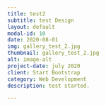```yaml
---
title: test2
subtitle: test Design
layout: default
modal-id: 10
date: 2020-08-01
img: gallery_test_2.jpg
thumbnail: gallery_test_2.jpg
alt: image-alt
project-date: july 2020
client: Start Bootstrap
category: Web Development
description: test started.

---
```

